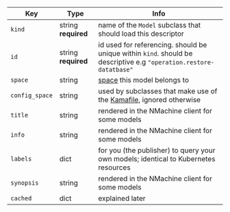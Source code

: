 | Key            | Type   | Info                                                                                                               |
|----------------|--------|--------------------------------------------------------------------------------------------------------------------|
| `kind`         | string **required** | name of the `Model` subclass that should load this descriptor                                                      |
| `id`           | string **required** | id used for referencing. should be unique within `kind`. should be descriptive e.g `"operation.restore-datatbase"` |
| `space`        | string | [space](/concepts/spaces-concept) this model belongs to                                                            |
| `config_space` | string | used by subclasses that make use of the [Kamafile](/concepts/kamafile-concept), ignored otherwise             |
| `title`        | string | rendered in the NMachine client for some models                                                                    |
| `info`         | string | rendered in the NMachine client for some models                                                                    |
| `labels`       | dict   | for you (the publisher) to query your own models; identical to Kubernetes resources                                |
| `synopsis`     | string | rendered in the NMachine client for some models                                                                    |
| `cached`       | dict   | explained later                                                                                                    |
